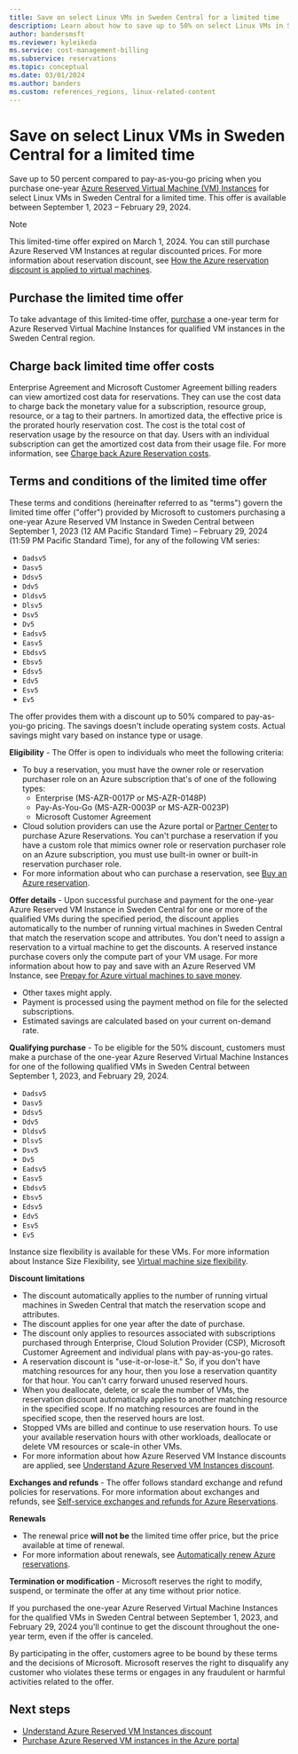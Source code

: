 ```yaml
---
title: Save on select Linux VMs in Sweden Central for a limited time
description: Learn about how to save up to 50% on select Linux VMs in Sweden Central for a limited time.
author: bandersmsft
ms.reviewer: kyleikeda
ms.service: cost-management-billing
ms.subservice: reservations
ms.topic: conceptual
ms.date: 03/01/2024
ms.author: banders
ms.custom: references_regions, linux-related-content
---
```


# Save on select Linux VMs in Sweden Central for a limited time

Save up to 50 percent compared to pay-as-you-go pricing when you purchase one-year [Azure Reserved Virtual Machine (VM) Instances](../../virtual-machines/prepay-reserved-vm-instances.md?toc=/azure/cost-management-billing/reservations/toc.json&source=azlto3) for select Linux VMs in Sweden Central for a limited time. This offer is available between September 1, 2023 – February 29, 2024.

> [!NOTE]
> This limited-time offer expired on March 1, 2024. You can still purchase Azure Reserved VM Instances at regular discounted prices. For more information about reservation discount, see [How the Azure reservation discount is applied to virtual machines](../manage/understand-vm-reservation-charges.md).

## Purchase the limited time offer

To take advantage of this limited-time offer, [purchase](https://aka.ms/azure/pricing/SwedenCentral/Purchase1) a one-year term for Azure Reserved Virtual Machine Instances for qualified VM instances in the Sweden Central region.

## Charge back limited time offer costs

Enterprise Agreement and Microsoft Customer Agreement billing readers can view amortized cost data for reservations. They can use the cost data to charge back the monetary value for a subscription, resource group, resource, or a tag to their partners. In amortized data, the effective price is the prorated hourly reservation cost. The cost is the total cost of reservation usage by the resource on that day. Users with an individual subscription can get the amortized cost data from their usage file. For more information, see [Charge back Azure Reservation costs](charge-back-usage.md).

## Terms and conditions of the limited time offer

These terms and conditions (hereinafter referred to as "terms") govern the limited time offer ("offer") provided by Microsoft to customers purchasing a one-year Azure Reserved VM Instance in Sweden Central between September 1, 2023 (12 AM Pacific Standard Time) – February 29, 2024 (11:59 PM Pacific Standard Time), for any of the following VM series:

- `Dadsv5`
- `Dasv5`
- `Ddsv5`
- `Ddv5`
- `Dldsv5`
- `Dlsv5`
- `Dsv5`
- `Dv5`
- `Eadsv5`
- `Easv5`
- `Ebdsv5`
- `Ebsv5`
- `Edsv5`
- `Edv5`
- `Esv5`
- `Ev5`

The offer provides them with a discount up to 50% compared to pay-as-you-go pricing. The savings doesn't include operating system costs. Actual savings might vary based on instance type or usage.

**Eligibility** - The Offer is open to individuals who meet the following criteria:

- To buy a reservation, you must have the owner role or reservation purchaser role on an Azure subscription that's of one of the following types:
  - Enterprise (MS-AZR-0017P or MS-AZR-0148P)
  - Pay-As-You-Go (MS-AZR-0003P or MS-AZR-0023P)
  - Microsoft Customer Agreement
- Cloud solution providers can use the Azure portal or [Partner Center](/partner-center/azure-reservations?source=azlto1) to purchase Azure Reservations. You can't purchase a reservation if you have a custom role that mimics owner role or reservation purchaser role on an Azure subscription, you must use built-in owner or built-in reservation purchaser role.
- For more information about who can purchase a reservation, see [Buy an Azure reservation](prepare-buy-reservation.md?source=azlto2).

**Offer details** - Upon successful purchase and payment for the one-year Azure Reserved VM Instance in Sweden Central for one or more of the qualified VMs during the specified period, the discount applies automatically to the number of running virtual machines in Sweden Central that match the reservation scope and attributes. You don't need to assign a reservation to a virtual machine to get the discounts. A reserved instance purchase covers only the compute part of your VM usage. For more information about how to pay and save with an Azure Reserved VM Instance, see [Prepay for Azure virtual machines to save money](../../virtual-machines/prepay-reserved-vm-instances.md?toc=/azure/cost-management-billing/reservations/toc.json&source=azlto3).

- Other taxes might apply.
- Payment is processed using the payment method on file for the selected subscriptions.
- Estimated savings are calculated based on your current on-demand rate.

**Qualifying purchase** - To be eligible for the 50% discount, customers must make a purchase of the one-year Azure Reserved Virtual Machine Instances for one of the following qualified VMs in Sweden Central between September 1, 2023, and February 29, 2024.

- `Dadsv5`
- `Dasv5`
- `Ddsv5`
- `Ddv5`
- `Dldsv5`
- `Dlsv5`
- `Dsv5`
- `Dv5`
- `Eadsv5`
- `Easv5`
- `Ebdsv5`
- `Ebsv5`
- `Edsv5`
- `Edv5`
- `Esv5`
- `Ev5`

Instance size flexibility is available for these VMs. For more information about Instance Size Flexibility, see [Virtual machine size flexibility](../../virtual-machines/reserved-vm-instance-size-flexibility.md?source=azlto7).

**Discount limitations**

- The discount automatically applies to the number of running virtual machines in Sweden Central that match the reservation scope and attributes.
- The discount applies for one year after the date of purchase.
- The discount only applies to resources associated with subscriptions purchased through Enterprise, Cloud Solution Provider (CSP), Microsoft Customer Agreement and individual plans with pay-as-you-go rates.
- A reservation discount is "use-it-or-lose-it." So, if you don't have matching resources for any hour, then you lose a reservation quantity for that hour. You can't carry forward unused reserved hours.
- When you deallocate, delete, or scale the number of VMs, the reservation discount automatically applies to another matching resource in the specified scope. If no matching resources are found in the specified scope, then the reserved hours are lost.
- Stopped VMs are billed and continue to use reservation hours. To use your available reservation hours with other workloads, deallocate or delete VM resources or scale-in other VMs.
- For more information about how Azure Reserved VM Instance discounts are applied, see [Understand Azure Reserved VM Instances discount](../manage/understand-vm-reservation-charges.md?source=azlto4).

**Exchanges and refunds** - The offer follows standard exchange and refund policies for reservations. For more information about exchanges and refunds, see [Self-service exchanges and refunds for Azure Reservations](exchange-and-refund-azure-reservations.md?source=azlto6).

**Renewals**

- The renewal price **will not be** the limited time offer price, but the price available at time of renewal.
- For more information about renewals, see [Automatically renew Azure reservations](reservation-renew.md?source=azlto5).

**Termination or modification** - Microsoft reserves the right to modify, suspend, or terminate the offer at any time without prior notice.

If you purchased the one-year Azure Reserved Virtual Machine Instances for the qualified VMs in Sweden Central between September 1, 2023, and February 29, 2024 you'll continue to get the discount throughout the one-year term, even if the offer is canceled.

By participating in the offer, customers agree to be bound by these terms and the decisions of Microsoft. Microsoft reserves the right to disqualify any customer who violates these terms or engages in any fraudulent or harmful activities related to the offer.

## Next steps

- [Understand Azure Reserved VM Instances discount](../manage/understand-vm-reservation-charges.md?source=azlto4)
- [Purchase Azure Reserved VM instances in the Azure portal](https://aka.ms/azure/pricing/SwedenCentral/Purchase1)
